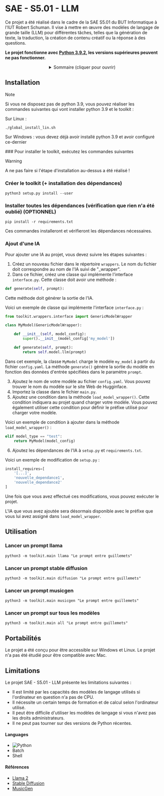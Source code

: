 <a name="readme-top"></a>

# SAE - S5.01 - LLM

Ce projet a été réalisé dans le cadre de la SAE S5.01 du BUT Informatique à l'IUT Robert Schuman. Il vise à mettre en œuvre des modèles de langage de grande taille (LLM) pour différentes tâches, telles que la génération de texte, la traduction, la création de contenu créatif ou la réponse à des questions.

**Le projet fonctionne avec [Python 3.9.2](https://www.python.org/downloads/release/python-392/), les versions supérieures peuvent ne pas fonctionner.**

<!-- TABLE OF CONTENTS -->
<details>
  <summary align="center">Sommaire (cliquer pour ouvrir)</summary>
  <ul>
    <li>
      <a href="#installation">Installation</a>
    </li>
    <li>
      <a href="#utilisation">Utilisation</a>
  </ul>
</details>

## Installation
> [!NOTE]
> Si vous ne disposez pas de python 3.9, vous pouvez réaliser les commandes suivantes qui vont installer python 3.9 et le toolkit :

  Sur Linux : 
  ```
  ./global_install_lin.sh
  ``` 
  Sur Windows : vous devez déjà avoir installé python 3.9 et avoir configuré ce-dernier

### Pour installer le toolkit, exécutez les commandes suivantes 
> [!WARNING]
> A ne pas faire si l'étape d'installation au-dessus a été réalisé !

### Créer le toolkit (+ installation des dépendances)
```
python3 setup.py install --user
```

### Installer toutes les dépendances (vérification que rien n'a été oublié) (OPTIONNEL)
```
pip install -r requirements.txt
```

Ces commandes installeront et vérifieront les dépendances nécessaires.

### Ajout d'une IA

Pour ajouter une IA au projet, vous devez suivre les étapes suivantes :

1. Créez un nouveau fichier dans le répertoire `wrappers`. Le nom du fichier doit correspondre au nom de l'IA suivi de "_wrapper".
2. Dans ce fichier, créez une classe qui implémente l'interface `interface.py`. Cette classe doit avoir une méthode :

```python
def generate(self, prompt):
```

Cette méthode doit générer la sortie de l'IA.

Voici un exemple de classe qui implémente l'interface `interface.py` :

```python
from toolkit.wrappers.interface import GenericModelWrapper

class MyModel(GenericModelWrapper):

    def __init__(self, model_config):
        super().__init__(model_config['my_model'])

    def generate(self, prompt):
        return self.model.llm(prompt)
```

Dans cet exemple, la classe `MyModel` charge le modèle `my_model` à partir du fichier `config.yaml`. La méthode `generate()` génère la sortie du modèle en fonction des données d'entrée spécifiées dans le paramètre `prompt`.

3. Ajoutez le nom de votre modèle au fichier `config.yaml`. Vous pouvez trouver le nom du modèle sur le site Web de Hugginface.
4. Importez la classe dans le fichier `main.py`.
5. Ajoutez une condition dans la méthode `load_model_wrapper()`. Cette condition indiquera au projet quand charger votre modèle. Vous pouvez également utiliser cette condition pour définir le préfixe utilisé pour charger votre modèle.

Voici un exemple de condition à ajouter dans la méthode `load_model_wrapper()` :

```python
elif model_type == "test":
    return MyModel(model_config)
```

6. Ajoutez les dépendances de l'IA à `setup.py` et `requirements.txt`.

Voici un exemple de modification de `setup.py` :

```python
install_requires=[
    '[...]',
    'nouvelle_dependance1',
    'nouvelle_dependance2'
]
```

Une fois que vous avez effectué ces modifications, vous pouvez exécuter le projet.

L'IA que vous avez ajoutée sera désormais disponible avec le préfixe que vous lui avez assigné dans `load_model_wrapper`.

## Utilisation

### Lancer un prompt llama
```
python3 -m toolkit.main llama "Le prompt entre guillemets"
```

### Lancer un prompt stable diffusion
```
python3 -m toolkit.main diffusion "Le prompt entre guillemets"
```

### Lancer un prompt musicgen
```
python3 -m toolkit.main musicgen "Le prompt entre guillemets"
```


### Lancer un prompt sur tous les modèles
```
python3 -m toolkit.main all "Le prompt entre guillemets"
```

## Portabilités

Le projet a été conçu pour être accessible sur Windows et Linux. Le projet n'a pas été étudié pour être compatible avec Mac.

## Limitations

Le projet SAE - S5.01 - LLM présente les limitations suivantes :

* Il est limité par les capacités des modèles de langage utilisés si l'ordinateur en question n'a pas de CPU.
* Il nécessite un certain temps de formation et de calcul selon l'ordinateur utilisé.
* Il peut être difficile d'utiliser les modèles de langage si vous n'avez pas les droits administrateurs.
* Il ne peut pas tourner sur des versions de Python récentes.

#### Languages

* ![Python]
* Batch
* Shell

#### Références

* [Llama 2]
* [Stable Diffusion]
* [MusicGen]


<!-- LINKS -->
[Python]: https://img.shields.io/badge/python-3670A0?style=for-the-badge&logo=python&logoColor=ffdd54
[Llama 2]: https://ai.meta.com/llama/
[Stable Diffusion]: https://stablediffusion.fr/france
[MusicGen]: https://musicgen.com/
